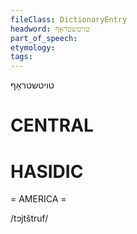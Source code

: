 ```yaml
---
fileClass: DictionaryEntry
headword: טויטשטראָף
part_of_speech: 
etymology: 
tags: 
---
```

טויטשטראָף

CENTRAL
========

HASIDIC
=======
= AMERICA = 

/tɔjtštruf/